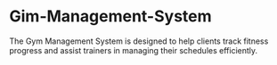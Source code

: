 # Gim-Management-System
The Gym Management System is designed to help clients track fitness progress and assist trainers in managing their schedules efficiently. 
